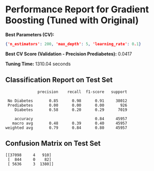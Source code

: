 # Performance Report for Gradient Boosting (Tuned with Original)

**Best Parameters (CV):**
```json
{'n_estimators': 200, 'max_depth': 5, 'learning_rate': 0.1}
```

**Best CV Score (Validation - Precision Prediabetes):** 0.0417

**Tuning Time:** 1310.04 seconds

## Classification Report on Test Set
```
              precision    recall  f1-score   support

 No Diabetes       0.85      0.98      0.91     38012
 Prediabetes       0.00      0.00      0.00       926
    Diabetes       0.58      0.20      0.29      7019

    accuracy                           0.84     45957
   macro avg       0.48      0.39      0.40     45957
weighted avg       0.79      0.84      0.80     45957
```

## Confusion Matrix on Test Set
```
[[37098     4   910]
 [  844     0    82]
 [ 5636     3  1380]]
```
